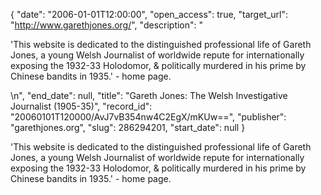 {
  "date": "2006-01-01T12:00:00", 
  "open_access": true, 
  "target_url": "http://www.garethjones.org/", 
  "description": "<p>'This website is dedicated to the distinguished professional life of Gareth Jones, a young Welsh Journalist of worldwide repute for internationally exposing the 1932-33 Holodomor, &amp; politically murdered in his prime by Chinese bandits in 1935.' - home page.</p>\n", 
  "end_date": null, 
  "title": "Gareth Jones: The Welsh Investigative Journalist (1905-35)", 
  "record_id": "20060101T120000/AvJ7vB354nw4C2EgX/mKUw==", 
  "publisher": "garethjones.org", 
  "slug": 286294201, 
  "start_date": null
}

<p>'This website is dedicated to the distinguished professional life of Gareth Jones, a young Welsh Journalist of worldwide repute for internationally exposing the 1932-33 Holodomor, &amp; politically murdered in his prime by Chinese bandits in 1935.' - home page.</p>

